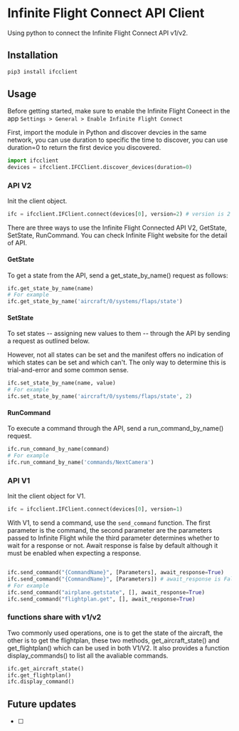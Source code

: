 # Infinite Flight Connect API Client

Using python to connect the Infinite Flight Connect API v1/v2.

## Installation

```sh
pip3 install ifcclient
```

## Usage

Before getting started, make sure to enable the Infinite Flight Coneect in the app `Settings > General > Enable Infinite Flight Connect`

First, import the module in Python and discover devcies in the same network, you can use duration to specific the time to discover, you can use duration=0 to return the first device you discovered.
```py
import ifcclient
devices = ifcclient.IFCClient.discover_devices(duration=0)
```

### API V2
Init the client object.
```py
ifc = ifcclient.IFClient.connect(devices[0], version=2) # version is 2 by default
```
There are three ways to use the Infinite Flight Connected API V2, GetState, SetState, RunCommand. You can check Infinite Flight website for the detail of API.

#### GetState
To get a state from the API, send a get_state_by_name() request as follows:
```py
ifc.get_state_by_name(name)
# For example
ifc.get_state_by_name('aircraft/0/systems/flaps/state')
```

#### SetState
To set states -- assigning new values to them -- through the API by sending a request as outlined below.

However, not all states can be set and the manifest offers no indication of which states can be set and which can't. The only way to determine this is trial-and-error and some common sense.
```py
ifc.set_state_by_name(name, value)
# For example
ifc.set_state_by_name('aircraft/0/systems/flaps/state', 2)
```

#### RunCommand
To execute a command through the API, send a run_command_by_name() request.
```py
ifc.run_command_by_name(command)
# For example
ifc.run_command_by_name('commands/NextCamera')
```

### API V1
Init the client object for V1.
```py
ifc = ifcclient.IFClient.connect(devices[0], version=1)
```
With V1, to send a command, use the `send_command` function. The first parameter is the command, the second parameter are the parameters passed to Infinite Flight while the third parameter determines whether to wait for a response or not. Await response is false by default although it must be enabled when expecting a response.
```py

ifc.send_command("{CommandName}", [Parameters], await_response=True)
ifc.send_command("{CommandName}", [Parameters]) # await_response is False by default
# For example
ifc.send_command("airplane.getstate", [], await_response=True)
ifc.send_command("flightplan.get", [], await_response=True)
```

### functions share with v1/v2
Two commonly used operations, one is to get the state of the aircraft, the other is to get the flightplan, these two methods, get_aircraft_state() and get_flightplan() which can be used in both V1/V2. It also provides a function display_commands() to list all the avaliable commands.
```py 
ifc.get_aircraft_state()
ifc.get_flightplan()
ifc.display_command()
```

## Future updates

- [ ] 